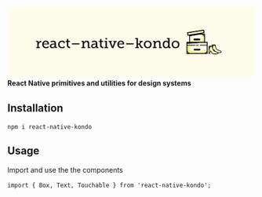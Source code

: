 <div>
  <a href="https://github.com/AppAndFlow/react-native-kondo">
    <img alt="react-native-kondo logo" src="./assets/logo.png"/>
  </a>
</div>

<div>
  <strong>React Native primitives and utilities for design systems</strong>
</div>

## Installation

```
npm i react-native-kondo
```

## Usage

Import and use the the components

```
import { Box, Text, Touchable } from 'react-native-kondo';
```
